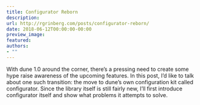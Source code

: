 ```yaml
---
title: Configurator Reborn
description:
url: http://rgrinberg.com/posts/configurator-reborn/
date: 2018-06-12T00:00:00-00:00
preview_image:
featured:
authors:
- ""
---
```


<p>With dune 1.0 around the corner, there&rsquo;s a pressing need to <span class="strike">create some
hype</span> raise awareness of the upcoming features. In this post, I&rsquo;d like to talk
about one such transition: the move to dune&rsquo;s own configuration kit called
configurator. Since the library itself is still fairly new, I&rsquo;ll first introduce
configurator itself and show what problems it attempts to solve.</p>

